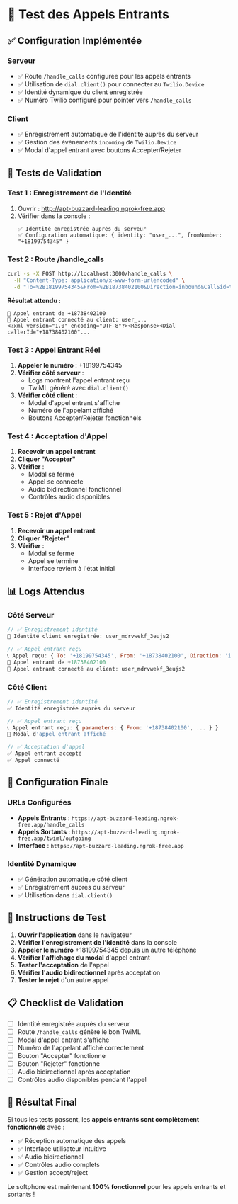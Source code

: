 # 🧪 Test des Appels Entrants

## ✅ **Configuration Implémentée**

### **Serveur**
- ✅ Route `/handle_calls` configurée pour les appels entrants
- ✅ Utilisation de `dial.client()` pour connecter au `Twilio.Device`
- ✅ Identité dynamique du client enregistrée
- ✅ Numéro Twilio configuré pour pointer vers `/handle_calls`

### **Client**
- ✅ Enregistrement automatique de l'identité auprès du serveur
- ✅ Gestion des événements `incoming` de `Twilio.Device`
- ✅ Modal d'appel entrant avec boutons Accepter/Rejeter

## 🧪 **Tests de Validation**

### **Test 1 : Enregistrement de l'Identité**
1. Ouvrir : http://apt-buzzard-leading.ngrok-free.app
2. Vérifier dans la console :
   ```
   ✅ Identité enregistrée auprès du serveur
   ✅ Configuration automatique: { identity: "user_...", fromNumber: "+18199754345" }
   ```

### **Test 2 : Route /handle_calls**
```bash
curl -s -X POST http://localhost:3000/handle_calls \
  -H "Content-Type: application/x-www-form-urlencoded" \
  -d "To=%2B18199754345&From=%2B18738402100&Direction=inbound&CallSid=test123"
```
**Résultat attendu :**
```
📱 Appel entrant de +18738402100
📱 Appel entrant connecté au client: user_...
<?xml version="1.0" encoding="UTF-8"?><Response><Dial callerId="+18738402100"...
```

### **Test 3 : Appel Entrant Réel**
1. **Appeler le numéro** : +18199754345
2. **Vérifier côté serveur** :
   - Logs montrent l'appel entrant reçu
   - TwiML généré avec `dial.client()`
3. **Vérifier côté client** :
   - Modal d'appel entrant s'affiche
   - Numéro de l'appelant affiché
   - Boutons Accepter/Rejeter fonctionnels

### **Test 4 : Acceptation d'Appel**
1. **Recevoir un appel entrant**
2. **Cliquer "Accepter"**
3. **Vérifier** :
   - Modal se ferme
   - Appel se connecte
   - Audio bidirectionnel fonctionnel
   - Contrôles audio disponibles

### **Test 5 : Rejet d'Appel**
1. **Recevoir un appel entrant**
2. **Cliquer "Rejeter"**
3. **Vérifier** :
   - Modal se ferme
   - Appel se termine
   - Interface revient à l'état initial

## 📊 **Logs Attendus**

### **Côté Serveur**
```javascript
// ✅ Enregistrement identité
📱 Identité client enregistrée: user_mdrvwekf_3eujs2

// ✅ Appel entrant reçu
📞 Appel reçu: { To: '+18199754345', From: '+18738402100', Direction: 'inbound', CallSid: '...' }
📱 Appel entrant de +18738402100
📱 Appel entrant connecté au client: user_mdrvwekf_3eujs2
```

### **Côté Client**
```javascript
// ✅ Enregistrement identité
✅ Identité enregistrée auprès du serveur

// ✅ Appel entrant reçu
📞 Appel entrant reçu: { parameters: { From: '+18738402100', ... } }
📱 Modal d'appel entrant affiché

// ✅ Acceptation d'appel
✅ Appel entrant accepté
✅ Appel connecté
```

## 🔧 **Configuration Finale**

### **URLs Configurées**
- **Appels Entrants** : `https://apt-buzzard-leading.ngrok-free.app/handle_calls`
- **Appels Sortants** : `https://apt-buzzard-leading.ngrok-free.app/twiml/outgoing`
- **Interface** : `https://apt-buzzard-leading.ngrok-free.app`

### **Identité Dynamique**
- ✅ Génération automatique côté client
- ✅ Enregistrement auprès du serveur
- ✅ Utilisation dans `dial.client()`

## 🎯 **Instructions de Test**

1. **Ouvrir l'application** dans le navigateur
2. **Vérifier l'enregistrement de l'identité** dans la console
3. **Appeler le numéro** +18199754345 depuis un autre téléphone
4. **Vérifier l'affichage du modal** d'appel entrant
5. **Tester l'acceptation** de l'appel
6. **Vérifier l'audio bidirectionnel** après acceptation
7. **Tester le rejet** d'un autre appel

## 📋 **Checklist de Validation**

- [ ] Identité enregistrée auprès du serveur
- [ ] Route `/handle_calls` génère le bon TwiML
- [ ] Modal d'appel entrant s'affiche
- [ ] Numéro de l'appelant affiché correctement
- [ ] Bouton "Accepter" fonctionne
- [ ] Bouton "Rejeter" fonctionne
- [ ] Audio bidirectionnel après acceptation
- [ ] Contrôles audio disponibles pendant l'appel

## 🎉 **Résultat Final**

Si tous les tests passent, les **appels entrants sont complètement fonctionnels** avec :

- ✅ Réception automatique des appels
- ✅ Interface utilisateur intuitive
- ✅ Audio bidirectionnel
- ✅ Contrôles audio complets
- ✅ Gestion accept/reject

Le softphone est maintenant **100% fonctionnel** pour les appels entrants et sortants ! 